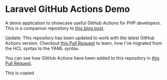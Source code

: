 # Laravel GitHub Actions Demo

A demo application to showcase useful GitHub Actions for PHP developers. This is a companion repository to [this blog post](https://stefanzweifel.io/posts/github-actions-for-php-developers/).

Update: This repository has been updated to work with the latest GitHub Actions version. Checkout [this Pull Request](https://github.com/stefanzweifel/laravel-github-actions-demo/pull/2) to learn, how I've migrated from the HCL syntax to the YAML syntax.

You can see how GitHub Actions have been added to this repository in [this Pull Request](https://github.com/stefanzweifel/laravel-github-actions-demo/pull/1).

This is copied